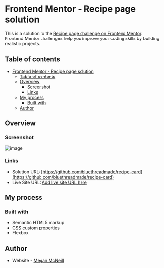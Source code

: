 # Frontend Mentor - Recipe page solution

This is a solution to the [Recipe page challenge on Frontend Mentor](https://www.frontendmentor.io/challenges/recipe-page-KiTsR8QQKm). Frontend Mentor challenges help you improve your coding skills by building realistic projects. 

## Table of contents

- [Frontend Mentor - Recipe page solution](#frontend-mentor---recipe-page-solution)
  - [Table of contents](#table-of-contents)
  - [Overview](#overview)
    - [Screenshot](#screenshot)
    - [Links](#links)
  - [My process](#my-process)
    - [Built with](#built-with)
  - [Author](#author)

## Overview

### Screenshot
![image](https://github.com/user-attachments/assets/7a0ee258-6306-46f8-baa8-be83fc71517e)

### Links

- Solution URL: [https://github.com/bluethreadmade/recipe-card](https://github.com/bluethreadmade/recipe-card)
- Live Site URL: [Add live site URL here](https://your-live-site-url.com)

## My process

### Built with

- Semantic HTML5 markup
- CSS custom properties
- Flexbox

## Author

- Website - [Megan McNeill](https://www.meganmcneill.dev)
